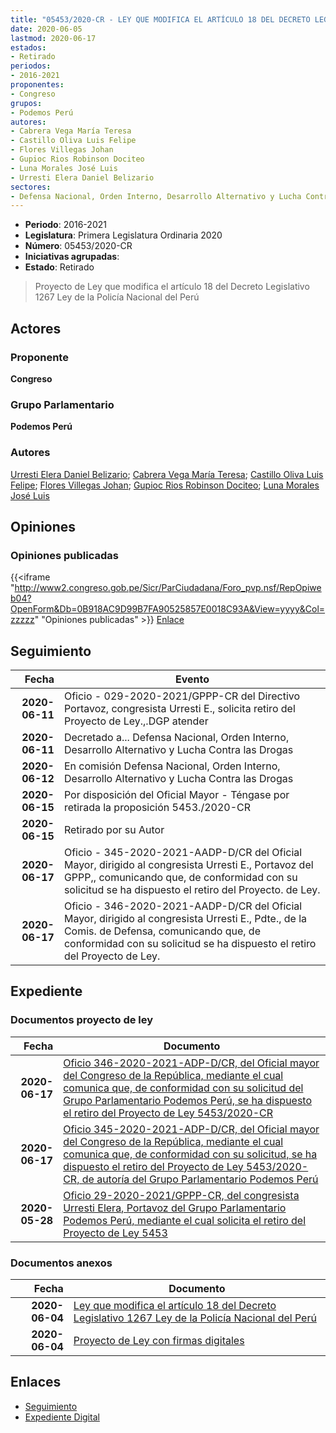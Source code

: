 ```yaml
---
title: "05453/2020-CR - LEY QUE MODIFICA EL ARTÍCULO 18 DEL DECRETO LEGISLATIVO 1267 LEY DE LA POLICÍA NACIONAL DEL PERÚ"
date: 2020-06-05
lastmod: 2020-06-17
estados:
- Retirado
periodos:
- 2016-2021
proponentes:
- Congreso
grupos:
- Podemos Perú
autores:
- Cabrera Vega María Teresa
- Castillo Oliva Luis Felipe
- Flores Villegas Johan
- Gupioc Rios Robinson Dociteo
- Luna Morales José Luis
- Urresti Elera Daniel Belizario
sectores:
- Defensa Nacional, Orden Interno, Desarrollo Alternativo y Lucha Contra las Drogas
---
```

- **Periodo**: 2016-2021
- **Legislatura**: Primera Legislatura Ordinaria 2020
- **Número**: 05453/2020-CR
- **Iniciativas agrupadas**: 
- **Estado**: Retirado

> Proyecto de Ley que modifica el artículo 18 del Decreto Legislativo 1267 Ley de la Policía Nacional del Perú


## Actores

### Proponente

**Congreso**

### Grupo Parlamentario

**Podemos Perú**

### Autores

[Urresti Elera Daniel Belizario](mailto:mailto:durresti@congreso.gob.pe); [Cabrera Vega María Teresa](mailto:mailto:mcabrera@congreso.gob.pe); [Castillo Oliva Luis Felipe](mailto:mailto:lcastilloo@congreso.gob.pe); [Flores Villegas Johan](mailto:mailto:jfloresv@congreso.gob.pe); [Gupioc Rios Robinson Dociteo](mailto:mailto:rgupioc@congreso.gob.pe); [Luna Morales José Luis](mailto:mailto:jlunam@congreso.gob.pe)

## Opiniones

### Opiniones publicadas

{{<iframe "http://www2.congreso.gob.pe/Sicr/ParCiudadana/Foro_pvp.nsf/RepOpiweb04?OpenForm&Db=0B918AC9D99B7FA90525857E0018C93A&View=yyyy&Col=zzzzz" "Opiniones publicadas" >}}
[Enlace](http://www2.congreso.gob.pe/Sicr/ParCiudadana/Foro_pvp.nsf/RepOpiweb04?OpenForm&Db=0B918AC9D99B7FA90525857E0018C93A&View=yyyy&Col=zzzzz)


## Seguimiento

| Fecha | Evento |
|------:|--------|
| **2020-06-11** | Oficio - 029-2020-2021/GPPP-CR del Directivo Portavoz, congresista Urresti E., solicita retiro del Proyecto de Ley.,.DGP atender |
| **2020-06-11** | Decretado a... Defensa Nacional, Orden Interno, Desarrollo Alternativo y Lucha Contra las Drogas |
| **2020-06-12** | En comisión Defensa Nacional, Orden Interno, Desarrollo Alternativo y Lucha Contra las Drogas |
| **2020-06-15** | Por disposición del Oficial Mayor - Téngase por retirada la proposición 5453./2020-CR |
| **2020-06-15** | Retirado por su Autor |
| **2020-06-17** | Oficio - 345-2020-2021-AADP-D/CR del Oficial Mayor, dirigido al congresista Urresti E., Portavoz del GPPP,, comunicando que, de conformidad con su solicitud se ha dispuesto el retiro del Proyecto. de Ley. |
| **2020-06-17** | Oficio - 346-2020-2021-AADP-D/CR del Oficial Mayor, dirigido al congresista Urresti E., Pdte., de la Comis. de Defensa, comunicando que, de conformidad con su solicitud se ha dispuesto el retiro del Proyecto de Ley. |

## Expediente

### Documentos proyecto de ley

| Fecha | Documento |
|------:|-----------|
| **2020-06-17** | [Oficio 346-2020-2021-ADP-D/CR, del Oficial mayor del Congreso de la República, mediante el cual comunica que, de conformidad con su solicitud del Grupo Parlamentario Podemos Perú, se ha dispuesto el retiro del Proyecto de Ley 5453/2020-CR](http://www.leyes.congreso.gob.pe/Documentos/2016_2021/Oficios/Oficialia_Mayor/OFICIO-346-2020-2021-ADP-D-CR.pdf) |
| **2020-06-17** | [Oficio 345-2020-2021-ADP-D/CR, del Oficial mayor del Congreso de la República, mediante el cual comunica que, de conformidad con su solicitud, se ha dispuesto el retiro del Proyecto de Ley 5453/2020-CR, de autoría del Grupo Parlamentario Podemos Perú](http://www.leyes.congreso.gob.pe/Documentos/2016_2021/Oficios/Oficialia_Mayor/OFICIO-345-2020-2021-ADP-D-CR.pdf) |
| **2020-05-28** | [Oficio 29-2020-2021/GPPP-CR, del congresista Urresti Elera, Portavoz del Grupo Parlamentario Podemos Perú, mediante el cual solicita el retiro del Proyecto de Ley 5453](http://www.leyes.congreso.gob.pe/Documentos/2016_2021/Oficios/Grupos_Parlamentarios/OFICIO-29-2020_2021-GPPP-CR.pdf) |

### Documentos anexos

| Fecha | Documento |
|------:|-----------|
| **2020-06-04** | [Ley que modifica el artículo 18 del Decreto Legislativo 1267 Ley de la Policía Nacional del Perú](http://www.leyes.congreso.gob.pe/Documentos/2016_2021/Proyectos_de_Ley_y_de_Resoluciones_Legislativas/PL05453-20200604.pdf) |
| **2020-06-04** | [Proyecto de Ley con firmas digitales](http://www.leyes.congreso.gob.pe/Documentos/2016_2021/Proyectos_de_Ley_y_de_Resoluciones_Legislativas/Proyectos_Firmas_digitales/PL05453.pdf) |

## Enlaces

- [Seguimiento](http://www2.congreso.gob.pe/Sicr/TraDocEstProc/CLProLey2016.nsf/f7fff46988ca05b1052578e100829cc7/e4f9bf8151012c2f0525857e0020289e?OpenDocument)
- [Expediente Digital](http://www2.congreso.gob.pe/Sicr/TraDocEstProc/Expvirt_2011.nsf/visbusqptramdoc1621/05453?opendocument)

